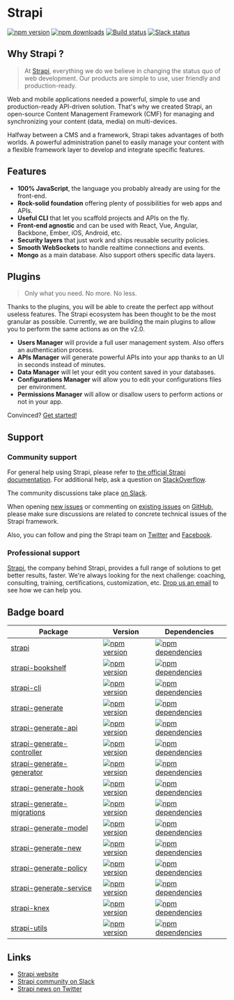 # Strapi

[![npm version](https://img.shields.io/npm/v/strapi.svg)](https://www.npmjs.org/package/strapi)
[![npm downloads](https://img.shields.io/npm/dm/strapi.svg)](https://www.npmjs.org/package/strapi)
[![Build status](https://travis-ci.org/strapi/strapi.svg?branch=master)](https://travis-ci.org/strapi/strapi)
[![Slack status](http://strapi-slack.herokuapp.com/badge.svg)](http://slack.strapi.io)

## Why Strapi ?

> At [Strapi](http://strapi.io), everything we do we believe in changing the status quo of web development. Our products are simple to use, user friendly and production-ready.

Web and mobile applications needed a powerful, simple to use and production-ready API-driven solution. That's why we created Strapi, an open-source Content Management Framework (CMF) for managing and synchronizing your content (data, media) on multi-devices.

Halfway between a CMS and a framework, Strapi takes advantages of both worlds. A powerful administration panel to easily manage your content with a flexible framework layer to develop and integrate specific features.

## Features

- **100% JavaScript**, the language you probably already are using for the front-end.
- **Rock-solid foundation** offering plenty of possibilities for web apps and APIs.
- **Useful CLI** that let you scaffold projects and APIs on the fly.
- **Front-end agnostic** and can be used with React, Vue, Angular, Backbone, Ember, iOS, Android, etc.
- **Security layers** that just work and ships reusable security policies.
- **Smooth WebSockets** to handle realtime connections and events.
- **Mongo** as a main database. Also support others specific data layers.

## Plugins

> Only what you need. No more. No less.

Thanks to the plugins, you will be able to create the perfect app without useless features. The Strapi ecosystem has been thought to be the most granular as possible. Currently, we are building the main plugins to allow you to perform the same actions as on the v2.0. 

- **Users Manager** will provide a full user management system. Also offers an authentication process.
- **APIs Manager** will generate powerful APIs into your app thanks to an UI in seconds instead of minutes.
- **Data Manager** will let your edit you content saved in your databases.
- **Configurations Manager** will allow you to edit your configurations files per environment.
- **Permissions Manager** will allow or disallow users to perform actions or not in your app.

Convinced? [Get started!](http://strapi.io/)

## Support

### Community support

For general help using Strapi, please refer to [the official Strapi documentation](./docs/). For additional help, ask a question on [StackOverflow](http://stackoverflow.com/questions/tagged/strapi).

The community discussions take place [on Slack](http://slack.strapi.io).

When opening [new issues](https://github.com/strapi/strapi/issues/new) or commenting on [existing issues](https://github.com/strapi/strapi/issues) on [GitHub](https://github.com/strapi/strapi), please make sure discussions are related to concrete technical issues of the Strapi framework.

Also, you can follow and ping the Strapi team on [Twitter](https://twitter.com/strapijs) and [Facebook](https://www.facebook.com/Strapi-616063331867161).

### Professional support

[Strapi](http://strapi.io), the company behind Strapi, provides a full range of solutions to get better results, faster. We're always looking for the next challenge: coaching, consulting, training, certifications, customization, etc. [Drop us an email](mailto:support@strapi.io) to see how we can help you.

## Badge board

| Package | Version | Dependencies |
|---------|---------|--------------|
| [strapi](./packages/strapi) | [![npm version](https://img.shields.io/npm/v/strapi.svg)](https://www.npmjs.org/package/strapi) | [![npm dependencies](https://david-dm.org/strapi/strapi.svg)](https://david-dm.org/strapi/strapi) |
| [strapi-bookshelf](./packages/strapi-bookshelf) | [![npm version](https://img.shields.io/npm/v/strapi-bookshelf.svg)](https://www.npmjs.org/package/strapi-bookshelf) | [![npm dependencies](https://david-dm.org/strapi/strapi-bookshelf.svg)](https://david-dm.org/strapi/strapi-bookshelf) |
| [strapi-cli](./packages/strapi-cli) | [![npm version](https://img.shields.io/npm/v/strapi-cli.svg)](https://www.npmjs.org/package/strapi-cli) | [![npm dependencies](https://david-dm.org/strapi/strapi-cli.svg)](https://david-dm.org/strapi/strapi-cli) |
| [strapi-generate](./packages/strapi-generate) | [![npm version](https://img.shields.io/npm/v/strapi-generate.svg)](https://www.npmjs.org/package/strapi-generate) | [![npm dependencies](https://david-dm.org/strapi/strapi-generate.svg)](https://david-dm.org/strapi/strapi-generate) |
| [strapi-generate-api](./packages/strapi-generate-api) | [![npm version](https://img.shields.io/npm/v/strapi-generate-api.svg)](https://www.npmjs.org/package/strapi-generate-api) | [![npm dependencies](https://david-dm.org/strapi/strapi-generate-api.svg)](https://david-dm.org/strapi/strapi-generate-api) |
| [strapi-generate-controller](./packages/strapi-generate-controller) | [![npm version](https://img.shields.io/npm/v/strapi-generate-controller.svg)](https://www.npmjs.org/package/strapi-generate-controller) | [![npm dependencies](https://david-dm.org/strapi/strapi-generate-controller.svg)](https://david-dm.org/strapi/strapi-generate-controller) |
| [strapi-generate-generator](./packages/strapi-generate-generator) | [![npm version](https://img.shields.io/npm/v/strapi-generate-generator.svg)](https://www.npmjs.org/package/strapi-generate-generator) | [![npm dependencies](https://david-dm.org/strapi/strapi-generate-generator.svg)](https://david-dm.org/strapi/strapi-generate-generator) |
| [strapi-generate-hook](./packages/strapi-generate-hook) | [![npm version](https://img.shields.io/npm/v/strapi-generate-hook.svg)](https://www.npmjs.org/package/strapi-generate-hook) | [![npm dependencies](https://david-dm.org/strapi/strapi-generate-hook.svg)](https://david-dm.org/strapi/strapi-generate-hook) |
| [strapi-generate-migrations](./packages/strapi-generate-migrations) | [![npm version](https://img.shields.io/npm/v/strapi-generate-migrations.svg)](https://www.npmjs.org/package/strapi-generate-migrations) | [![npm dependencies](https://david-dm.org/strapi/strapi-generate-migrations.svg)](https://david-dm.org/strapi/strapi-generate-migrations) |
| [strapi-generate-model](./packages/strapi-generate-model) | [![npm version](https://img.shields.io/npm/v/strapi-generate-model.svg)](https://www.npmjs.org/package/strapi-generate-model) | [![npm dependencies](https://david-dm.org/strapi/strapi-generate-model.svg)](https://david-dm.org/strapi/strapi-generate-model) |
| [strapi-generate-new](./packages/strapi-generate-new) | [![npm version](https://img.shields.io/npm/v/strapi-generate-new.svg)](https://www.npmjs.org/package/strapi-generate-new) | [![npm dependencies](https://david-dm.org/strapi/strapi-generate-new.svg)](https://david-dm.org/strapi/strapi-generate-new) |
| [strapi-generate-policy](./packages/strapi-generate-policy) | [![npm version](https://img.shields.io/npm/v/strapi-generate-policy.svg)](https://www.npmjs.org/package/strapi-generate-policy) | [![npm dependencies](https://david-dm.org/strapi/strapi-generate-policy.svg)](https://david-dm.org/strapi/strapi-generate-policy) |
| [strapi-generate-service](./packages/strapi-generate-service) | [![npm version](https://img.shields.io/npm/v/strapi-generate-service.svg)](https://www.npmjs.org/package/strapi-generate-service) | [![npm dependencies](https://david-dm.org/strapi/strapi-generate-service.svg)](https://david-dm.org/strapi/strapi-generate-service) |
| [strapi-knex](./packages/strapi-knex) | [![npm version](https://img.shields.io/npm/v/strapi-knex.svg)](https://www.npmjs.org/package/strapi-knex) | [![npm dependencies](https://david-dm.org/strapi/strapi-knex.svg)](https://david-dm.org/strapi/strapi-knex) |
| [strapi-utils](./packages/strapi-utils) | [![npm version](https://img.shields.io/npm/v/strapi-utils.svg)](https://www.npmjs.org/package/strapi-utils) | [![npm dependencies](https://david-dm.org/strapi/strapi-utils.svg)](https://david-dm.org/strapi/strapi-utils) |

## Links

- [Strapi website](http://strapi.io/)
- [Strapi community on Slack](http://slack.strapi.io)
- [Strapi news on Twitter](https://twitter.com/strapijs)
